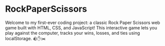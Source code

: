# RockPaperScissors
Welcome to my first-ever coding project: a classic Rock Paper Scissors web game built with HTML, CSS, and JavaScript! This interactive game lets you play against the computer, tracks your wins, losses, and ties using localStorage. 🪨✋✂️
